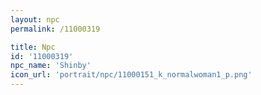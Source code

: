 ```yaml
---
layout: npc
permalink: /11000319

title: Npc
id: '11000319'
npc_name: 'Shinby'
icon_url: 'portrait/npc/11000151_k_normalwoman1_p.png'
---
```

